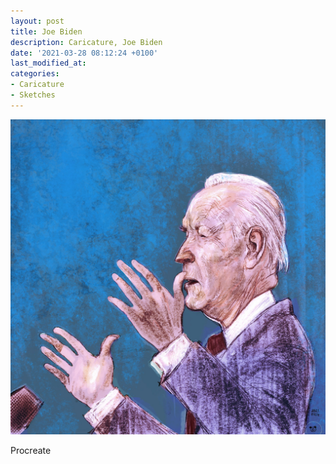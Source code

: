 ```yaml
---
layout: post
title: Joe Biden
description: Caricature, Joe Biden
date: '2021-03-28 08:12:24 +0100'
last_modified_at:
categories:
- Caricature
- Sketches
---
```

![Caricature, Joe Biden](/images/Caricature_Joe_Biden_20210326.jpg)

Procreate